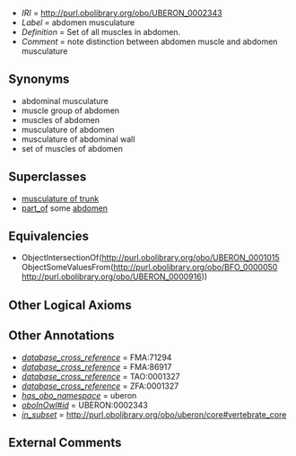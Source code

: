  * *IRI* = http://purl.obolibrary.org/obo/UBERON_0002343
 * *Label* = abdomen musculature
 * *Definition* = Set of all muscles in abdomen.
 * *Comment* = note distinction between abdomen muscle and abdomen musculature

## Synonyms

 * abdominal musculature
 * muscle group of abdomen
 * muscles of abdomen
 * musculature of abdomen
 * musculature of abdominal wall
 * set of muscles of abdomen

## Superclasses

 * [musculature of trunk](../../UBERON/79/UBERON_0004479.md)
 * [part_of](../../BFO/50/BFO_0000050.md) some [abdomen](../../UBERON/16/UBERON_0000916.md)

## Equivalencies

 * ObjectIntersectionOf(<http://purl.obolibrary.org/obo/UBERON_0001015> ObjectSomeValuesFrom(<http://purl.obolibrary.org/obo/BFO_0000050> <http://purl.obolibrary.org/obo/UBERON_0000916>))

## Other Logical Axioms


## Other Annotations

 * *[database_cross_reference](../../ef/oboInOwl#hasDbXref.md)* = FMA:71294
 * *[database_cross_reference](../../ef/oboInOwl#hasDbXref.md)* = FMA:86917
 * *[database_cross_reference](../../ef/oboInOwl#hasDbXref.md)* = TAO:0001327
 * *[database_cross_reference](../../ef/oboInOwl#hasDbXref.md)* = ZFA:0001327
 * *[has_obo_namespace](../../ce/oboInOwl#hasOBONamespace.md)* = uberon
 * *[oboInOwl#id](../../id/oboInOwl#id.md)* = UBERON:0002343
 * *[in_subset](../../et/oboInOwl#inSubset.md)* = http://purl.obolibrary.org/obo/uberon/core#vertebrate_core

## External Comments

